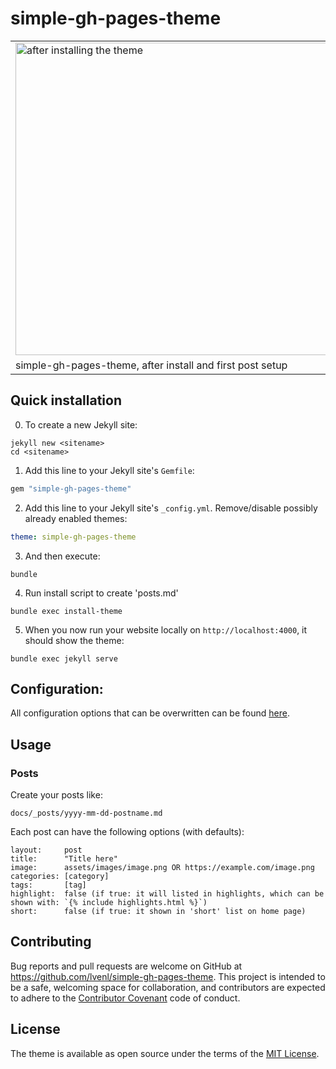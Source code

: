 # simple-gh-pages-theme

<table>
<tr><td>
<img width="500" alt="after installing the theme" src="https://user-images.githubusercontent.com/5443727/229901057-23be4caa-0c70-46c1-aa83-d60cbb1220ba.png">
</td><td>
<img width="500" alt="jordiwippert.nl" src="https://user-images.githubusercontent.com/5443727/229302812-d481eb40-b0ca-49cd-95d5-c7fef5228b7a.png">
</td>
<tr>
<td>
simple-gh-pages-theme, after install and first post setup                            
</td>
<td>
in-use: https://jordiwippert.nl
</td>
</tr>
</table>

## Quick installation
0. To create a new Jekyll site:
```shell
jekyll new <sitename>
cd <sitename>
```

1. Add this line to your Jekyll site's `Gemfile`:

```ruby
gem "simple-gh-pages-theme"
```

2. Add this line to your Jekyll site's `_config.yml`. Remove/disable possibly already enabled themes:

```yaml
theme: simple-gh-pages-theme
```

3. And then execute:

```shell
bundle
```

4. Run install script to create 'posts.md'

```shell
bundle exec install-theme
```

5. When you now run your website locally on `http://localhost:4000`, it should show the theme:

```shell
bundle exec jekyll serve
```

## Configuration:

All configuration options that can be overwritten can be found [here](https://github.com/LiveNL/simple-gh-pages-theme/blob/main/_config.yml).

## Usage

### Posts

Create your posts like:

```
docs/_posts/yyyy-mm-dd-postname.md
```

Each post can have the following options (with defaults):

```
layout:     post
title:      "Title here"
image:      assets/images/image.png OR https://example.com/image.png
categories: [category]
tags:       [tag]
highlight:  false (if true: it will listed in highlights, which can be shown with: `{% include highlights.html %}`)
short:      false (if true: it shown in 'short' list on home page)
```

## Contributing

Bug reports and pull requests are welcome on GitHub at https://github.com/lvenl/simple-gh-pages-theme. This project is intended to be a safe, welcoming space for collaboration, and contributors are expected to adhere to the [Contributor Covenant](https://www.contributor-covenant.org/) code of conduct.

## License

The theme is available as open source under the terms of the [MIT License](https://opensource.org/licenses/MIT).
